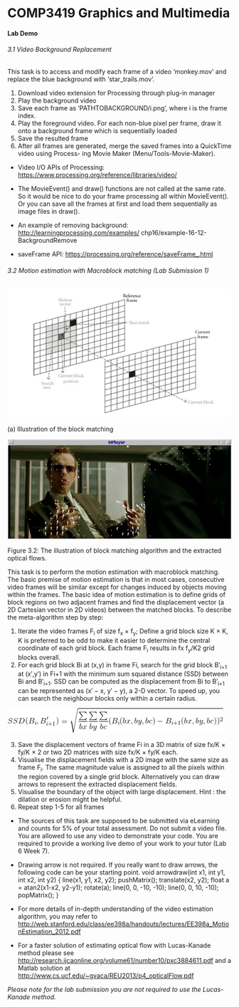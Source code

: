 # COMP3419 Graphics and Multimedia
#### Lab Demo
###### 3.1 Video Background Replacement

This task is to access and modify each frame of a video ‘monkey.mov’ and replace the blue background with ‘star_trails.mov’.
1. Download video extension for Processing through plug-in manager
2. Play the background video
3. Save each frame as ‘PATHTOBACKGROUND/i.png’, where i is the frame index.
4. Play the foreground video. For each non-blue pixel per frame, draw it onto a background
frame which is sequentially loaded
5. Save the resulted frame
6. After all frames are generated, merge the saved frames into a QuickTime video using Process-
ing Movie Maker (Menu/Tools-Movie-Maker).

* Video I/O APIs of Processing: https://www.processing.org/reference/libraries/video/

* The MovieEvent() and draw() functions are not called at the same rate. So it would be nice to do your frame processing all within MovieEvent(). Or you can save all the frames at first and load them sequentially as image files in draw().

* An example of removing background: http://learningprocessing.com/examples/ chp16/example-16-12-BackgroundRemove

* saveFrame API: https://processing.org/reference/saveFrame_.html

###### 3.2 Motion estimation with Macroblock matching (Lab Submission 1)
![illustration-of-the-block-matching][image-1]

(a) Illustration of the block matching

![Example extracted motion vectors. Please note that in your lab submission, you do not need to draw arrows. Highlight the pixels with high magnitude would be sufficient. Do not forget to do step 5.][image-2]

Figure 3.2: The illustration of block matching algorithm and the extracted optical flows.

This task is to perform the motion estimation with macroblock matching. The basic premise of motion estimation is that in most cases, consecutive video frames will be similar except for changes induced by objects moving within the frames. The basic idea of motion estimation is to define grids of block regions on two adjacent frames and find the displacement vector (a 2D Cartesian vector in 2D videos) between the matched blocks. To describe the meta-algorithm step by step:

1. Iterate the video frames F<sub>i</sub> of size f<sub>x</sub> × f<sub>y</sub>; Define a grid block size K × K, K is preferred to be odd to make it easier to determine the central coordinate of each grid block. Each frame F<sub>i</sub> results in fx f<sub>y</sub>/K2 grid blocks overall.
2. For each grid block Bi at (x,y) in frame Fi, search for the grid block B′<sub>i+1</sub> at (x′,y′) in F</sub>i+1</sub> with the minimum sum squared distance (SSD) between Bi and B′<sub>i+1</sub>. SSD can be computed as the displacement from Bi to B′<sub>i+1</sub> can be represented as (x′ − x, y′ − y), a 2-D vector. To speed up, you can search the neighbour blocks only within a certain radius.

![SSD computational formula][image-3]

3. Save the displacement vectors of frame Fi in a 3D matrix of size fx/K × fy/K × 2 or two 2D
matrices with size fx/K × fy/K each.
4. Visualise the displacement fields with a 2D image with the same size as frame F<sub>i</sub>. The same
magnitude value is assigned to all the pixels within the region covered by a single grid block.
Alternatively you can draw arrows to represent the extracted displacement fields.
5. Visualise the boundary of the object with large displacement. Hint : the dilation or erosion
might be helpful.
6. Repeat step 1-5 for all frames

* The sources of this task are supposed to be submitted via eLearning and counts for 5% of your total assessment. Do not submit a video file. You are allowed to use any video to demonstrate your code. You are required to provide a working live demo of your work to your tutor (Lab 6 Week 7).


* Drawing arrow is not required. If you really want to draw arrows, the following code can be your starting point. void arrowdraw(int x1, int y1, int x2, int y2) { line(x1, y1, x2, y2); pushMatrix(); translate(x2, y2); float a = atan2(x1-x2, y2-y1); rotate(a); line(0, 0, -10, -10); line(0, 0, 10, -10); popMatrix(); }


* For more details of in-depth understanding of the video estimation algorithm, you may refer to http://web.stanford.edu/class/ee398a/handouts/lectures/EE398a_MotionEstimation_2012.pdf


* For a faster solution of estimating optical flow with Lucas-Kanade method please see http://research.ijcaonline.org/volume61/number10/pxc3884611.pdf and a Matlab solution at http://www.cs.ucf.edu/~gvaca/REU2013/p4_opticalFlow.pdf

*Please note for the lab submission you are not required to use the Lucas-Kanade method.*

[image-1]: https://github.com/joshuatvernon/COMP3419-Graphics-and-Multimedia-Lab-Demo/blob/master/images/image-1.png "illustration-of-the-block-matching"
[image-2]: https://github.com/joshuatvernon/COMP3419-Graphics-and-Multimedia-Lab-Demo/blob/master/images/image-2.png "Example extracted motion vectors. Please note that in your lab submission, you do not need to draw arrows. Highlight the pixels with high magnitude would be sufficient. Do not forget to do step 5."
[image-3]: https://github.com/joshuatvernon/COMP3419-Graphics-and-Multimedia-Lab-Demo/blob/master/images/formula-1.png "SSD Computation Formula"
